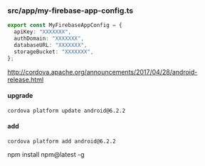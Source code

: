 ### src/app/my-firebase-app-config.ts
``` typescript
export const MyFirebaseAppConfig = {
  apiKey: "XXXXXXX",
  authDomain: "XXXXXXX",
  databaseURL: "XXXXXXX",
  storageBucket: "XXXXXXX",
};
```
http://cordova.apache.org/announcements/2017/04/28/android-release.html

#### upgrade
```
cordova platform update android@6.2.2
```
#### add
```
cordova platform add android@6.2.2
```
npm install npm@latest -g
